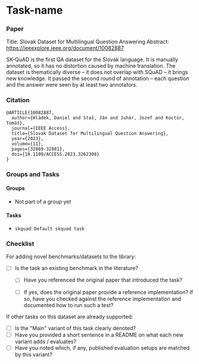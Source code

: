 # Task-name

### Paper

Title: Slovak Dataset for Multilingual Question Answering
Abstract: https://ieeexplore.ieee.org/document/10082887

SK-QuAD is the first QA dataset for the Slovak language. It is manually annotated, so it has no distortion caused by machine translation. The dataset is thematically diverse – it does not overlap with SQuAD – it brings new knowledge. It passed the second round of annotation – each question and the answer were seen by at least two annotators.


### Citation

```
@ARTICLE{10082887,
  author={Hládek, Daniel and Staš, Ján and Juhár, Jozef and Koctúr, Tomáš},
  journal={IEEE Access}, 
  title={Slovak Dataset for Multilingual Question Answering}, 
  year={2023},
  volume={11},
  pages={32869-32881},
  doi={10.1109/ACCESS.2023.3262308}
}
```

### Groups and Tasks

#### Groups

* Not part of a group yet

#### Tasks

* `skquad`: `Default skquad task`

### Checklist

For adding novel benchmarks/datasets to the library:
* [ ] Is the task an existing benchmark in the literature?
  * [ ] Have you referenced the original paper that introduced the task?
  * [ ] If yes, does the original paper provide a reference implementation? If so, have you checked against the reference implementation and documented how to run such a test?


If other tasks on this dataset are already supported:
* [ ] Is the "Main" variant of this task clearly denoted?
* [ ] Have you provided a short sentence in a README on what each new variant adds / evaluates?
* [ ] Have you noted which, if any, published evaluation setups are matched by this variant?

